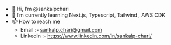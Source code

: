 - 👋 Hi, I’m @sankalpchari
- 🌱 I’m currently learning Next.js, Typescript, Tailwind , AWS CDK   
- 📫 How to reach me 
    - Email :- sankalp.chari@gmail.com
    - Linkedin :- https://www.linkedin.com/in/sankalp-chari/
    
